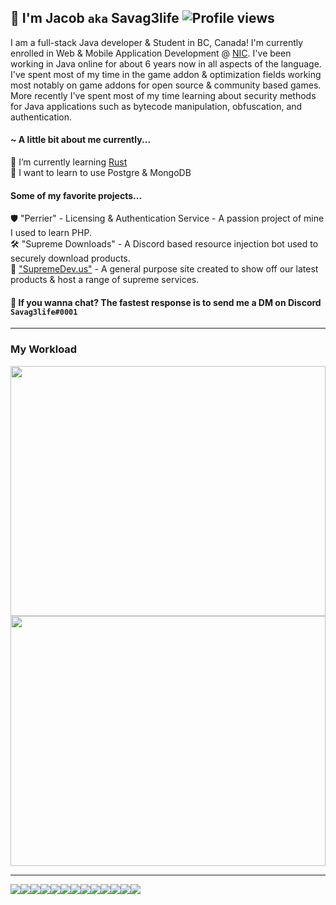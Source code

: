 ## 👋 I'm Jacob `aka` Savag3life ![Profile views](https://gpvc.arturio.dev/Savag3life)

I am a full-stack Java developer & Student in BC, Canada! I'm currently enrolled in Web & Mobile Application Development @ [NIC](https://www.nic.bc.ca/). I've been working in Java online for about 6 years now in all aspects of the language. I've spent most of my time in the game addon & optimization fields working most notably on game addons for open source & community based games. More recently I've spent most of my time learning about security methods for Java applications such as bytecode manipulation, obfuscation, and authentication.
 
#### ~ A little bit about me currently...
 🌱 I’m currently learning [Rust](https://www.rust-lang.org/)</br>
 📘 I want to learn to use Postgre & MongoDB</br>
 
#### Some of my favorite projects...
🛡️ "Perrier" - Licensing & Authentication Service - A passion project of mine I used to learn PHP.</br>
🛠️ "Supreme Downloads" - A Discord based resource injection bot used to securely download products.</br>
🛒 ["SupremeDev.us"](https://supremedev.us) - A general purpose site created to show off our latest products & host a range of supreme services.</br>


#### 💬 If you wanna chat? The fastest response is to send me a DM on Discord `Savag3life#0001` </br>

---

### My Workload
<img src="https://wakatime.com/share/@9cf87436-f702-49fa-8db3-5210aec8af0a/8214779c-956c-49ba-aeea-44c0f6db31ac.svg" width="100%" height="400">
<img src="https://wakatime.com/share/@9cf87436-f702-49fa-8db3-5210aec8af0a/a8bf3f48-ddaf-4b25-bfab-32ace0fd61aa.svg" width="100%" height="400">

---

<img src="http://img.shields.io/badge/-Java-F89820?style=flat&logo=java&logoColor=white"><img src ="https://img.shields.io/badge/-HTML5-E34F26?style=flat&logo=html5&logoColor=white"><img src ="https://img.shields.io/badge/-CSS3-1572B6?style=flat&logo=css3&logoColor=white"><img src="https://img.shields.io/badge/-Bootstrap-563D7C?style=flat&logo=bootstrap&logoColor=white"><img src="https://img.shields.io/badge/-JavaScript-eed718?style=flat&logo=javascript&logoColor=ffffff"><img src="https://img.shields.io/badge/-React-000000?style=flat&logo=react&logoColor=00c8ff"><img src="https://img.shields.io/badge/-MongoDB-4DB33D?style=flat&logo=mongodb&logoColor=FFFFFF"><img src="https://img.shields.io/badge/-MySQL-F29111?style=flat&logo=mysql&logoColor=FFFFFF"><img src="https://img.shields.io/badge/-Express.js-787878?style=flat"><img src="https://img.shields.io/badge/-Node.js-3C873A?style=flat&logo=Node.js&logoColor=white"><img src="http://img.shields.io/badge/-Git-F1502F?style=flat&logo=git&logoColor=FFFFFF"><img src="http://img.shields.io/badge/-Github-000000?style=flat&logo=github&logoColor=FFFFFF"><img src="http://img.shields.io/badge/-VS%20Code-007ACC?style=flat&logo=visual%20studio%20code&logoColor=white">
